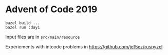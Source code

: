 # Advent of Code 2019

```
bazel build ...
bazel run :day1
```

Input files are in `src/main/resource`

Experiements with intcode problems in https://github.com/jef5ez/ruspyzel

